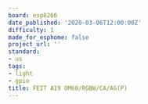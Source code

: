 ```yaml
---
board: esp8266
date_published: '2020-03-06T12:00:00Z'
difficulty: 1
made_for_esphome: false
project_url: ''
standard:
- us
tags:
- light
- gpio
title: FEIT A19 OM60/RGBW/CA/AG(P)
---
```



